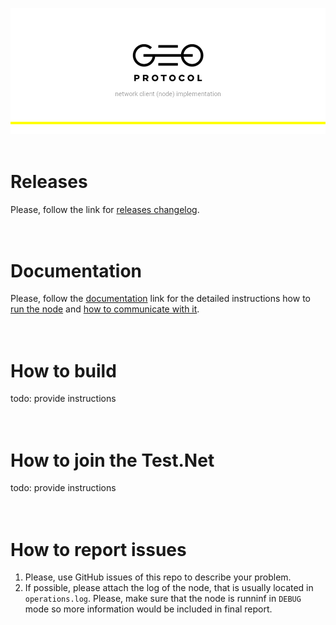 ![Logo](https://github.com/GEO-Protocol/Press-Kit/blob/master/client/repo-header.png)
<br/>
<br/>

# Releases
Please, follow the link for [releases changelog](https://github.com/GEO-Protocol/GEO-network-client/blob/develop/RELEASES.md).
<br/>
<br/>
<br/>

# Documentation
Please, follow the [documentation](https://github.com/GEO-Protocol/Documentation/blob/master/node.md) link for the detailed instructions how to [run the node](https://github.com/GEO-Protocol/Documentation/blob/master/node.md#how-to-run) and [how to communicate with it](https://github.com/GEO-Protocol/Documentation/blob/master/node.md#node-communication).
<br/>
<br/>
<br/>


# How to build
todo: provide instructions
<br/>
<br/>
<br/>

# How to join the Test.Net
todo: provide instructions
<br/>
<br/>
<br/>

# How to report issues
1. Please, use GitHub issues of this repo to describe your problem.
1. If possible, please attach the log of the node, that is usually located in `operations.log`. Please, make sure that the node is runninf in `DEBUG` mode so more information would be included in final report.
